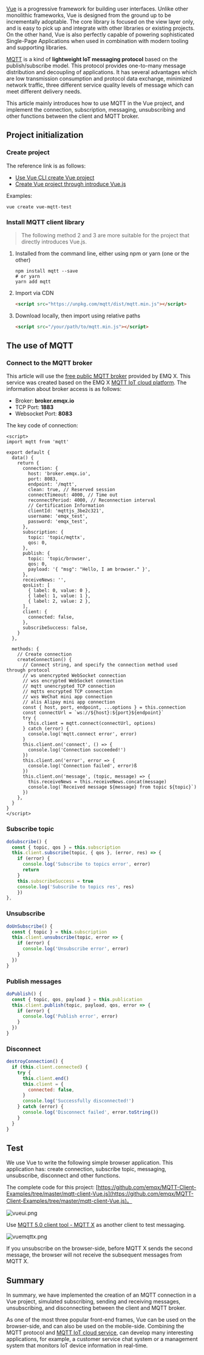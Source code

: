 [Vue](https://vuejs.org) is a progressive framework for building user interfaces. Unlike other monolithic frameworks, Vue is designed from the ground up to be incrementally adoptable. The core library is focused on the view layer only, and is easy to pick up and integrate with other libraries or existing projects. On the other hand, Vue is also perfectly capable of powering sophisticated Single-Page Applications when used in combination with modern tooling and supporting libraries.

[MQTT](https://www.emqx.com/en/mqtt) is a kind of **lightweight IoT messaging protocol** based on the publish/subscribe model. This protocol provides one-to-many message distribution and decoupling of applications. It has several advantages which are low transmission consumption and protocol data exchange, minimized network traffic, three different service quality levels of message which can meet different delivery needs. 

This article mainly introduces how to use MQTT in the Vue project, and implement the connection, subscription, messaging, unsubscribing and other functions between the client and MQTT broker.



## Project initialization

### Create project

The reference link is as follows:

- [Use Vue CLI create Vue project](https://cli.vuejs.org/guide/creating-a-project.html#vue-create) 
- [Create Vue project through introduce Vue.js](https://vuejs.org/v2/guide/installation.html)

Examples: 

```shell
vue create vue-mqtt-test
```

### Install MQTT client library

> The following method 2 and 3 are more suitable for the project that directly introduces Vue.js.

1. Installed from the command line, either using npm or yarn (one or the other)

   ```
   npm install mqtt --save
   # or yarn
   yarn add mqtt
   ```

2. Import via CDN

   ```html
   <script src="https://unpkg.com/mqtt/dist/mqtt.min.js"></script>
   ```

3. Download locally, then import using relative paths

   ```html
   <script src="/your/path/to/mqtt.min.js"></script>
   ```



## The use of MQTT

### Connect to the MQTT broker

This article will use the [free public MQTT broker](https://www.emqx.com/en/mqtt/public-mqtt5-broker) provided by EMQ X. This service was created based on the EMQ X [MQTT IoT cloud platform](https://www.emqx.com/en/cloud). The information about broker access is as follows:

- Broker: **broker.emqx.io**
- TCP Port: **1883**
- Websocket Port: **8083**

The key code of connection:

```vue
<script>
import mqtt from 'mqtt'

export default {
  data() {
    return {
      connection: {
        host: 'broker.emqx.io',
        port: 8083,
        endpoint: '/mqtt',
        clean: true, // Reserved session
        connectTimeout: 4000, // Time out
        reconnectPeriod: 4000, // Reconnection interval
        // Certification Information
        clientId: 'mqttjs_3be2c321',
        username: 'emqx_test',
        password: 'emqx_test',
      },
      subscription: {
        topic: 'topic/mqttx',
        qos: 0,
      },
      publish: {
        topic: 'topic/browser',
        qos: 0,
        payload: '{ "msg": "Hello, I am browser." }',
      },
      receiveNews: '',
      qosList: [
        { label: 0, value: 0 },
        { label: 1, value: 1 },
        { label: 2, value: 2 },
      ],
      client: {
        connected: false,
      },
      subscribeSuccess: false,
    }
  },

  methods: {
    // Create connection
    createConnection() {
      // Connect string, and specify the connection method used through protocol
      // ws unencrypted WebSocket connection
      // wss encrypted WebSocket connection
      // mqtt unencrypted TCP connection
      // mqtts encrypted TCP connection
      // wxs WeChat mini app connection
      // alis Alipay mini app connection
      const { host, port, endpoint, ...options } = this.connection
      const connectUrl = `ws://${host}:${port}${endpoint}`
      try {
        this.client = mqtt.connect(connectUrl, options)
      } catch (error) {
        console.log('mqtt.connect error', error)
      }
      this.client.on('connect', () => {
        console.log('Connection succeeded!')
      })
      this.client.on('error', error => {
        console.log('Connection failed', error)ß
      })
      this.client.on('message', (topic, message) => {
        this.receiveNews = this.receiveNews.concat(message)
        console.log(`Received message ${message} from topic ${topic}`)
      })
    },
  }
}
</script>
```

### Subscribe topic

```js
doSubscribe() {
  const { topic, qos } = this.subscription
  this.client.subscribe(topic, { qos }, (error, res) => {
    if (error) {
      console.log('Subscribe to topics error', error)
      return
    }
    this.subscribeSuccess = true
    console.log('Subscribe to topics res', res)
 	})
},
```

### Unsubscribe

```js
doUnSubscribe() {
  const { topic } = this.subscription
  this.client.unsubscribe(topic, error => {
    if (error) {
      console.log('Unsubscribe error', error)
    }
  })
}
```

### Publish messages

```js
doPublish() {
  const { topic, qos, payload } = this.publication
  this.client.publish(topic, payload, qos, error => {
    if (error) {
      console.log('Publish error', error)
    }
  })
}
```

### Disconnect

```js
destroyConnection() {
  if (this.client.connected) {
    try {
      this.client.end()
      this.client = {
        connected: false,
      }
      console.log('Successfully disconnected!')
    } catch (error) {
      console.log('Disconnect failed', error.toString())
    }
  }
}
```



## Test

We use Vue to write the following simple browser application. This application has: create connection, subscribe topic, messaging, unsubscribe, disconnect and other functions.

The complete code for this project: [https://github.com/emqx/MQTT-Client-Examples/tree/master/mqtt-client-Vue.js](https://github.com/emqx/MQTT-Client-Examples/tree/master/mqtt-client-Vue.js)。

![vueui.png](https://static.emqx.net/images/b6563b0eb66eb51a2a02776889016a18.png)



Use [MQTT 5.0 client tool - MQTT X](https://mqttx.app/) as another client to test messaging.

![vuemqttx.png](https://static.emqx.net/images/2013cbab1bdffcae69b817bfebb4a33f.png)

If you unsubscribe on the browser-side, before MQTT X sends the second message, the browser will not receive the subsequent messages from MQTT X.



## Summary

In summary, we have implemented the creation of an MQTT connection in a Vue project, simulated subscribing, sending and receiving messages, unsubscribing, and disconnecting between the client and MQTT broker.

As one of the most three popular front-end frames, Vue can be used on the browser-side, and can also be used on the mobile-side. Combining the MQTT protocol and [MQTT IoT cloud service](https://www.emqx.com/en/cloud), can develop many interesting applications, for example, a customer service chat system or a management system that monitors IoT device information in real-time.
